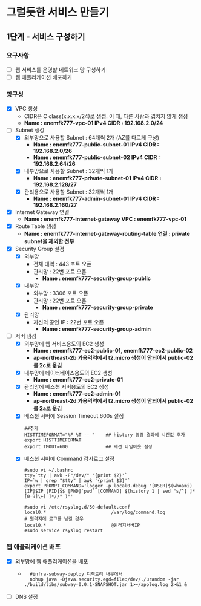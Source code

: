 # 그럴듯한 서비스 만들기
## 1단계 - 서비스 구성하기
### 요구사항
- [ ] 웹 서비스를 운영할 네트워크 망 구성하기
- [ ] 웹 애플리케이션 배포하기

### 망구성
- [X] VPC 생성
    * CIDR은 C class(x.x.x.x/24)로 생성. 이 때, 다른 사람과 겹치지 않게 생성
    * **Name : enemfk777-vpc-01 IPv4 CIDR : 192.168.2.0/24**
- [ ] Subnet 생성
    - [X] 외부망으로 사용할 Subnet : 64개씩 2개 (AZ를 다르게 구성)
        * **Name : enemfk777-public-subnet-01 IPv4 CIDR : 192.168.2.0/26**
        * **Name : enemfk777-public-subnet-02 IPv4 CIDR : 192.168.2.64/26**
    - [X] 내부망으로 사용할 Subnet : 32개씩 1개
        * **Name : enemfk777-private-subnet-01 IPv4 CIDR : 192.168.2.128/27**
    - [X] 관리용으로 사용할 Subnet : 32개씩 1개
        * **Name : enemfk777-admin-subnet-01 IPv4 CIDR : 192.168.2.160/27**
- [X] Internet Gateway 연결
    * **Name : enemfk777-internet-gateway VPC : enemfk777-vpc-01**
- [X] Route Table 생성
    * **Name : enemfk777-internet-gateway-routing-table 연결 : private subnet을 제외한 전부**
- [X] Security Group 설정
    - [X] 외부망
        * 전체 대역 : 443 포트 오픈
        * 관리망 : 22번 포트 오픈
            * **Name : enemfk777-security-group-public**
    - [X] 내부망
        * 외부망 : 3306 포트 오픈
        * 관리망 : 22번 포트 오픈
            * **Name : enemfk777-security-group-private**
    - [X] 관리망
        * 자신의 공인 IP : 22번 포트 오픈
            * **Name : enemfk777-security-group-admin**
- [ ] 서버 생성
    - [X] 외부망에 웹 서비스용도의 EC2 생성
        * **Name : enemfk777-ec2-public-01, enemfk777-ec2-public-02**
        * **ap-northeast-2b 가용역역에서 t2.micro 생성이 안되어서 public-02를 2c로 옮김**
    - [X] 내부망에 데이터베이스용도의 EC2 생성
        * **Name : enemfk777-ec2-private-01**
    - [X] 관리망에 베스쳔 서버용도의 EC2 생성
        * **Name : enemfk777-ec2-admin-01**
        * **ap-northeast-2d 가용역역에서 t2.micro 생성이 안되어서 public-02를 2a로 옮김**
    - [X] 베스쳔 서버에 Session Timeout 600s 설정
        ```shell
        ##추가
        HISTTIMEFORMAT="%F %T -- "    ## history 명령 결과에 시간값 추가
        export HISTTIMEFORMAT
        export TMOUT=600              ## 세션 타임아웃 설정
        ```
    - [X] 베스쳔 서버에 Command 감사로그 설정
        ```shell
        #sudo vi ~/.bashrc
        tty=`tty | awk -F"/dev/" '{print $2}'`
        IP=`w | grep "$tty" | awk '{print $3}'`
        export PROMPT_COMMAND='logger -p local0.debug "[USER]$(whoami) [IP]$IP [PID]$$ [PWD]`pwd` [COMMAND] $(history 1 | sed "s/^[ ]*[0-9]\+[ ]*//" )"'
        ```
        ```shell
        #sudo vi /etc/rsyslog.d/50-default.conf
        local0.*                        /var/log/command.log
        # 원격지에 로그를 남길 경우
        local0.*                        @원격지서버IP
        #sudo service rsyslog restart
        ```

### 웹 애플리케이션 배포
- [x] 외부망에 웹 애플리케이션을 배포
    * ```shell
        #infra-subway-deploy 디렉토리 내부에서
        nohup java -Djava.security.egd=file:/dev/./urandom -jar ./build/libs/subway-0.0.1-SNAPSHOT.jar 1>~/applog.log 2>&1 &
        ```
- [ ] DNS 설정
